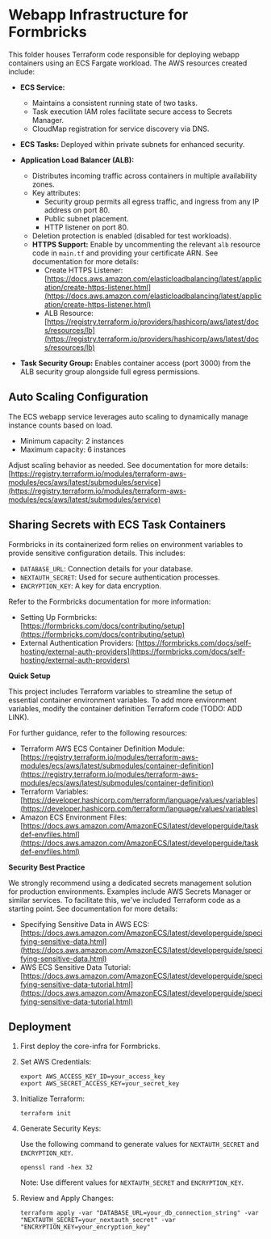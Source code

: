 # Webapp Infrastructure for Formbricks

This folder houses Terraform code responsible for deploying webapp containers using an ECS Fargate workload. The AWS resources created include:

* **ECS Service:**
    * Maintains a consistent running state of two tasks.
    * Task execution IAM roles facilitate secure access to Secrets Manager.
    * CloudMap registration for service discovery via DNS.

* **ECS Tasks:** Deployed within private subnets for enhanced security.

* **Application Load Balancer (ALB):**
    * Distributes incoming traffic across containers in multiple availability zones.
    * Key attributes:
        * Security group permits all egress traffic, and ingress from any IP address on port 80.
        * Public subnet placement.
        * HTTP listener on port 80.
    * Deletion protection is enabled (disabled for test workloads).
    * **HTTPS Support:** Enable by uncommenting the relevant  `alb` resource code in `main.tf` and providing your certificate ARN. See documentation for more details:
        - Create HTTPS Listener: [https://docs.aws.amazon.com/elasticloadbalancing/latest/application/create-https-listener.html](https://docs.aws.amazon.com/elasticloadbalancing/latest/application/create-https-listener.html)
        - ALB Resource: [https://registry.terraform.io/providers/hashicorp/aws/latest/docs/resources/lb](https://registry.terraform.io/providers/hashicorp/aws/latest/docs/resources/lb)

* **Task Security Group:** Enables container access (port 3000) from the ALB security group alongside full egress permissions.

## Auto Scaling Configuration

The ECS webapp service leverages auto scaling to dynamically manage instance counts based on load. 
* Minimum capacity: 2 instances
* Maximum capacity: 6 instances

Adjust scaling behavior as needed. See documentation for more details: [https://registry.terraform.io/modules/terraform-aws-modules/ecs/aws/latest/submodules/service](https://registry.terraform.io/modules/terraform-aws-modules/ecs/aws/latest/submodules/service)

## Sharing Secrets with ECS Task Containers

Formbricks in its containerized form relies on environment variables to provide sensitive configuration details. This includes:

* `DATABASE_URL`: Connection details for your database.
* `NEXTAUTH_SECRET`:  Used for secure authentication processes.
* `ENCRYPTION_KEY`: A key for data encryption.

Refer to the Formbricks documentation for more information:

* Setting Up Formbricks: [https://formbricks.com/docs/contributing/setup](https://formbricks.com/docs/contributing/setup)
* External Authentication Providers: [https://formbricks.com/docs/self-hosting/external-auth-providers](https://formbricks.com/docs/self-hosting/external-auth-providers)

**Quick Setup**

This project includes Terraform variables to streamline the setup of essential container environment variables. To add more environment variables, modify the container definition Terraform code (TODO: ADD LINK).

For further guidance, refer to the following resources:
-   Terraform AWS ECS Container Definition Module: [https://registry.terraform.io/modules/terraform-aws-modules/ecs/aws/latest/submodules/container-definition](https://registry.terraform.io/modules/terraform-aws-modules/ecs/aws/latest/submodules/container-definition)
-   Terraform Variables: [https://developer.hashicorp.com/terraform/language/values/variables](https://developer.hashicorp.com/terraform/language/values/variables)
-   Amazon ECS Environment Files: [https://docs.aws.amazon.com/AmazonECS/latest/developerguide/taskdef-envfiles.html](https://docs.aws.amazon.com/AmazonECS/latest/developerguide/taskdef-envfiles.html)

**Security Best Practice**

We strongly recommend using a dedicated secrets management solution for production environments. Examples include AWS Secrets Manager or similar services. To facilitate this, we've included Terraform code as a starting point. See documentation for more details:
- Specifying Sensitive Data in AWS ECS: [https://docs.aws.amazon.com/AmazonECS/latest/developerguide/specifying-sensitive-data.html](https://docs.aws.amazon.com/AmazonECS/latest/developerguide/specifying-sensitive-data.html)
- AWS ECS Sensitive Data Tutorial: [https://docs.aws.amazon.com/AmazonECS/latest/developerguide/specifying-sensitive-data-tutorial.html](https://docs.aws.amazon.com/AmazonECS/latest/developerguide/specifying-sensitive-data-tutorial.html) 


## Deployment

1. First deploy the core-infra for Formbricks.
2. Set AWS Credentials:
   ```shell
   export AWS_ACCESS_KEY_ID=your_access_key
   export AWS_SECRET_ACCESS_KEY=your_secret_key
   ```
3. Initialize Terraform:
   ```shell
   terraform init
   ```
4.  Generate Security Keys:

    Use the following command to generate values for `NEXTAUTH_SECRET` and `ENCRYPTION_KEY`.
    ```shell
    openssl rand -hex 32
    ```
    Note: Use different values for `NEXTAUTH_SECRET` and `ENCRYPTION_KEY`.
6. Review and Apply Changes:
    ```shell
    terraform apply -var "DATABASE_URL=your_db_connection_string" -var "NEXTAUTH_SECRET=your_nextauth_secret" -var "ENCRYPTION_KEY=your_encryption_key"
    ```

